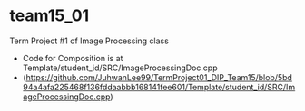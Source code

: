 # team15_01
Term Project #1 of Image Processing class

* Code for Composition is at Template/student_id/SRC/ImageProcessingDoc.cpp
* (https://github.com/JuhwanLee99/TermProject01_DIP_Team15/blob/5bd94a4afa225468f136fddaabbb168141fee601/Template/student_id/SRC/ImageProcessingDoc.cpp)


